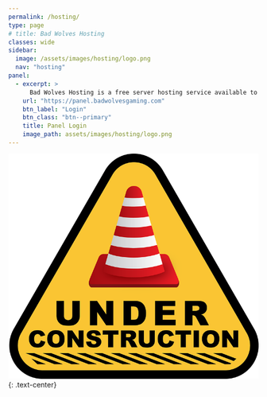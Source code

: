 ```yaml
---
permalink: /hosting/
type: page
# title: Bad Wolves Hosting
classes: wide
sidebar:
  image: /assets/images/hosting/logo.png
  nav: "hosting"
panel:
  - excerpt: >
      Bad Wolves Hosting is a free server hosting service available to pack members. Our web panel is easy to use and makes creating game worlds easy.
    url: "https://panel.badwolvesgaming.com"
    btn_label: "Login"
    btn_class: "btn--primary"
    title: Panel Login
    image_path: assets/images/hosting/logo.png
---
```


![Under Construction](/assets/images/under-construction.png "Under Construction"){: .text-center}

<!-- {% include feature_row id="panel" type="left" %} -->

